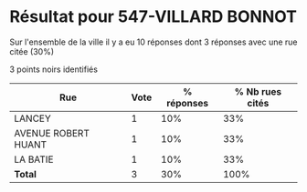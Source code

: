 # Résultat pour 547-VILLARD BONNOT

Sur l'ensemble de la ville il y a eu 10 réponses dont 3 réponses avec une rue citée (30%)

3 points noirs identifiés

| Rue | Vote | % réponses | % Nb rues cités|
|-----|------|------------|----------------|
| LANCEY | 1 | 10% | 33%|
| AVENUE ROBERT HUANT | 1 | 10% | 33%|
| LA BATIE | 1 | 10% | 33%|
| **Total** | 3 | 30% | 100%|
